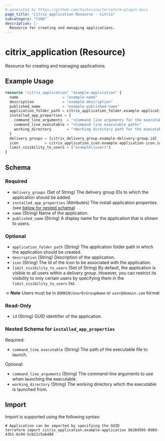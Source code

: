 ```yaml
---
# generated by https://github.com/hashicorp/terraform-plugin-docs
page_title: "citrix_application Resource - citrix"
subcategory: "CVAD"
description: |-
  Resource for creating and managing applications.
---
```


# citrix_application (Resource)

Resource for creating and managing applications.

## Example Usage

```terraform
resource "citrix_application" "example-application" {
  name                    = "example-name"
  description             = "example-description"
  published_name          = "example-published-name"
  application_folder_path = citrix_application_folder.example-application-folder-1.path
  installed_app_properties = {
    command_line_arguments  = "<Command line arguments for the executable>"
    command_line_executable = "<Command line executable path>"
    working_directory       = "<Working directory path for the executable>"
  }
  delivery_groups = [citrix_delivery_group.example-delivery-group.id]
  icon            = citrix_application_icon.example-application-icon.id
  limit_visibility_to_users = ["example\\user1"]
}
```

<!-- schema generated by tfplugindocs -->
## Schema

### Required

- `delivery_groups` (Set of String) The delivery group IDs to which the application should be added.
- `installed_app_properties` (Attributes) The install application properties. (see [below for nested schema](#nestedatt--installed_app_properties))
- `name` (String) Name of the application.
- `published_name` (String) A display name for the application that is shown to users.

### Optional

- `application_folder_path` (String) The application folder path in which the application should be created.
- `description` (String) Description of the application.
- `icon` (String) The Id of the icon to be associated with the application.
- `limit_visibility_to_users` (Set of String) By default, the application is visible to all users within a delivery group. However, you can restrict its visibility to only certain users by specifying them in the `limit_visibility_to_users` list. 

-> **Note** Users must be in `DOMAIN\UserOrGroupName` or `user@domain.com` format

### Read-Only

- `id` (String) GUID identifier of the application.

<a id="nestedatt--installed_app_properties"></a>
### Nested Schema for `installed_app_properties`

Required:

- `command_line_executable` (String) The path of the executable file to launch.

Optional:

- `command_line_arguments` (String) The command-line arguments to use when launching the executable.
- `working_directory` (String) The working directory which the executable is launched from.

## Import

Import is supported using the following syntax:

```shell
# Application can be imported by specifying the GUID
terraform import citrix_application.example-application b620d505-0d0d-43b1-8c94-5cb21c5ab40d
```